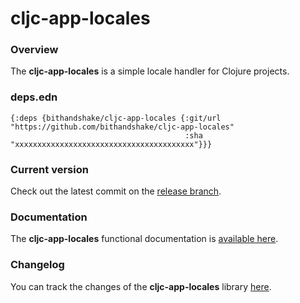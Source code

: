 
# cljc-app-locales

### Overview

The <strong>cljc-app-locales</strong> is a simple locale handler for Clojure projects.

### deps.edn

```
{:deps {bithandshake/cljc-app-locales {:git/url "https://github.com/bithandshake/cljc-app-locales"
                                       :sha     "xxxxxxxxxxxxxxxxxxxxxxxxxxxxxxxxxxxxxxxx"}}}
```

### Current version

Check out the latest commit on the [release branch](https://github.com/bithandshake/cljc-app-locales/tree/release).

### Documentation

The <strong>cljc-app-locales</strong> functional documentation is [available here](https://bithandshake.github.io/cljc-app-locales).

### Changelog

You can track the changes of the <strong>cljc-app-locales</strong> library [here](CHANGES.md).

